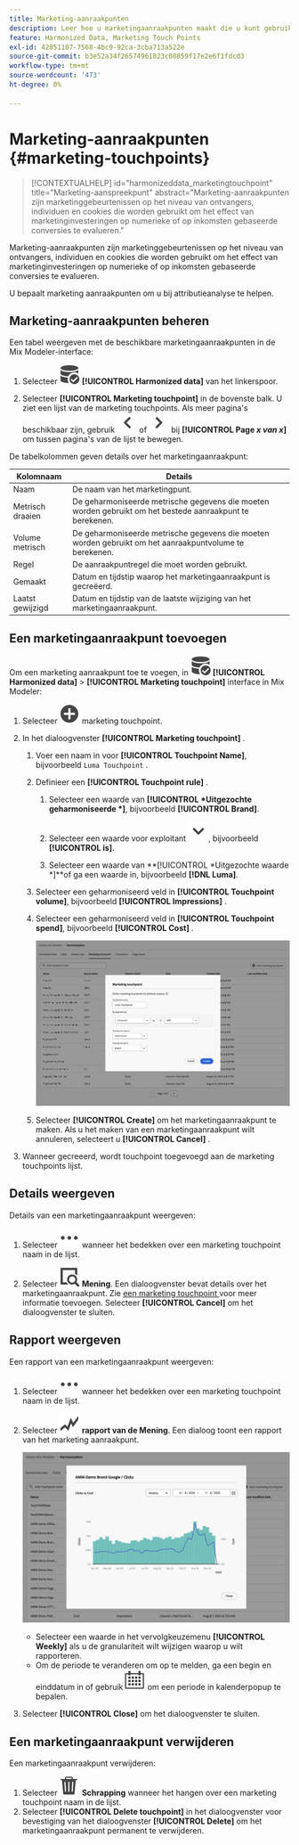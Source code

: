 ```yaml
---
title: Marketing-aanraakpunten
description: Leer hoe u marketingaanraakpunten maakt die u kunt gebruiken als onderdeel van het harmoniseren van uw gegevens in Mix Modeler.
feature: Harmonized Data, Marketing Touch Points
exl-id: 42851107-7568-4bc9-92ca-3cba713a522e
source-git-commit: b3e52a34f26574961823c08859f17e2e6f1fdcd3
workflow-type: tm+mt
source-wordcount: '473'
ht-degree: 0%

---
```


# Marketing-aanraakpunten {#marketing-touchpoints}

>[!CONTEXTUALHELP]
>id="harmonizeddata_marketingtouchpoint"
>title="Marketing-aanspreekpunt"
>abstract="Marketing-aanraakpunten zijn marketinggebeurtenissen op het niveau van ontvangers, individuen en cookies die worden gebruikt om het effect van marketinginvesteringen op numerieke of op inkomsten gebaseerde conversies te evalueren."


Marketing-aanraakpunten zijn marketinggebeurtenissen op het niveau van ontvangers, individuen en cookies die worden gebruikt om het effect van marketinginvesteringen op numerieke of op inkomsten gebaseerde conversies te evalueren.

U bepaalt marketing aanraakpunten om u bij attributieanalyse te helpen.

## Marketing-aanraakpunten beheren

Een tabel weergeven met de beschikbare marketingaanraakpunten in de Mix Modeler-interface:

1. Selecteer ![ DataSearch ](/help/assets/icons/DataCheck.svg) **[!UICONTROL Harmonized data]** van het linkerspoor.

1. Selecteer **[!UICONTROL Marketing touchpoint]** in de bovenste balk. U ziet een lijst van de marketing touchpoints. Als meer pagina&#39;s beschikbaar zijn, gebruik ![ Pijl links ](/help/assets/icons/ChevronLeft.svg) of ![ Pijl rechts ](/help/assets/icons/ChevronRight.svg) bij **[!UICONTROL Page _x _van_ x_]** om tussen pagina&#39;s van de lijst te bewegen.

De tabelkolommen geven details over het marketingaanraakpunt:

| Kolomnaam | Details |
| --- | ---|
| Naam | De naam van het marketingpunt. |
| Metrisch draaien | De geharmoniseerde metrische gegevens die moeten worden gebruikt om het bestede aanraakpunt te berekenen. |
| Volume metrisch | De geharmoniseerde metrische gegevens die moeten worden gebruikt om het aanraakpuntvolume te berekenen. |
| Regel | De aanraakpuntregel die moet worden gebruikt. |
| Gemaakt | Datum en tijdstip waarop het marketingaanraakpunt is gecreëerd. |
| Laatst gewijzigd | Datum en tijdstip van de laatste wijziging van het marketingaanraakpunt. |


## Een marketingaanraakpunt toevoegen

Om een marketing aanraakpunt toe te voegen, in ![ DataSearch ](/help/assets/icons/DataCheck.svg) **[!UICONTROL Harmonized data]** > **[!UICONTROL Marketing touchpoint]** interface in Mix Modeler:

1. Selecteer ![ toevoegen ](/help/assets/icons/AddCircle.svg) marketing touchpoint.

1. In het dialoogvenster **[!UICONTROL Marketing touchpoint]** .

   1. Voer een naam in voor **[!UICONTROL Touchpoint Name]**, bijvoorbeeld `Luma Touchpoint` .

   1. Definieer een **[!UICONTROL Touchpoint rule]** .

      1. Selecteer een waarde van **[!UICONTROL *Uitgezochte geharmoniseerde *]**, bijvoorbeeld **[!UICONTROL Brand]**.

      1. Selecteer een waarde voor exploitant ![ Chevron ](/help/assets/icons/ChevronDown.svg), bijvoorbeeld **[!UICONTROL is]**.

      1. Selecteer een waarde van **[!UICONTROL *Uitgezochte waarde *]**of ga een waarde in, bijvoorbeeld **[!DNL Luma]**.

   1. Selecteer een geharmoniseerd veld in **[!UICONTROL Touchpoint volume]**, bijvoorbeeld **[!UICONTROL Impressions]** .

   1. Selecteer een geharmoniseerd veld in **[!UICONTROL Touchpoint spend]**, bijvoorbeeld **[!UICONTROL Cost]** .

      ![ Marketing touchpoint ](/help/assets/create-touchpoint.png)

   1. Selecteer **[!UICONTROL Create]** om het marketingaanraakpunt te maken. Als u het maken van een marketingaanraakpunt wilt annuleren, selecteert u **[!UICONTROL Cancel]** .

1. Wanneer gecreeerd, wordt touchpoint toegevoegd aan de marketing touchpoints lijst.


## Details weergeven

Details van een marketingaanraakpunt weergeven:

1. Selecteer ![ Meer ](/help/assets/icons/More.svg) wanneer het bedekken over een marketing touchpoint naam in de lijst.

1. Selecteer ![ Mening ](/help/assets/icons/ViewDetail.svg) **Mening**. Een dialoogvenster bevat details over het marketingaanraakpunt. Zie [ een marketing touchpoint ](#add-a-marketing-touchpoint) voor meer informatie toevoegen. Selecteer **[!UICONTROL Cancel]** om het dialoogvenster te sluiten.


## Rapport weergeven

Een rapport van een marketingaanraakpunt weergeven:

1. Selecteer ![ Meer ](/help/assets/icons/More.svg) wanneer het bedekken over een marketing touchpoint naam in de lijst.

1. Selecteer ![ GraphTrend ](/help/assets/icons/GraphTrend.svg) **rapport van de Mening**. Een dialoog toont een rapport van het marketing aanraakpunt.

   ![ de marketing touchpoint meningsrapport ](../assets/marketingtouchpoint-view-report.png)

   * Selecteer een waarde in het vervolgkeuzemenu **[!UICONTROL Weekly]** als u de granulariteit wilt wijzigen waarop u wilt rapporteren.
   * Om de periode te veranderen om op te melden, ga een begin en einddatum in of gebruik ![ Kalender ](/help/assets/icons/Calendar.svg) om een periode in kalenderpopup te bepalen.

1. Selecteer **[!UICONTROL Close]** om het dialoogvenster te sluiten.

## Een marketingaanraakpunt verwijderen

Een marketingaanraakpunt verwijderen:

1. Selecteer ![ Schrapping ](/help/assets/icons/Delete.svg) **Schrapping** wanneer het hangen over een marketing touchpoint naam in de lijst.
1. Selecteer **[!UICONTROL Delete touchpoint]** in het dialoogvenster voor bevestiging van het dialoogvenster **[!UICONTROL Delete]** om het marketingaanraakpunt permanent te verwijderen.

